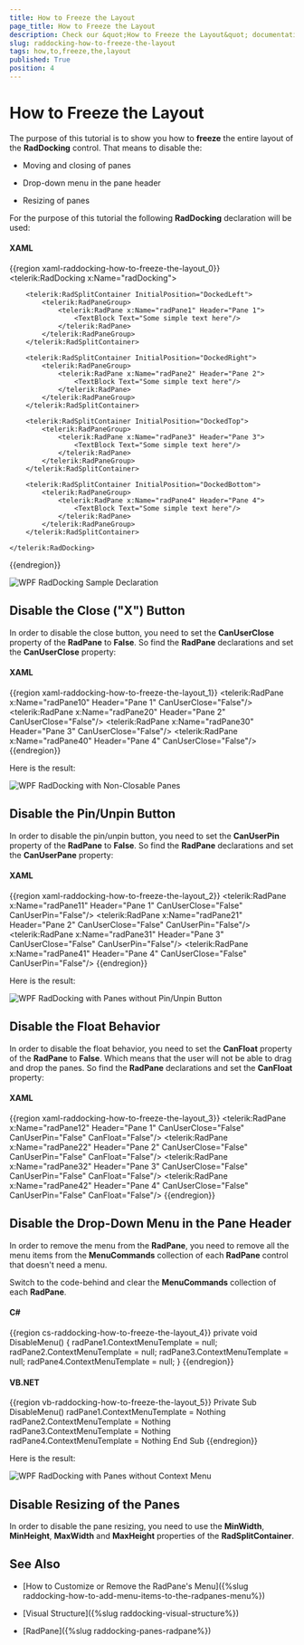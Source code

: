 ```yaml
---
title: How to Freeze the Layout
page_title: How to Freeze the Layout
description: Check our &quot;How to Freeze the Layout&quot; documentation article for the RadDocking {{ site.framework_name }} control.
slug: raddocking-how-to-freeze-the-layout
tags: how,to,freeze,the,layout
published: True
position: 4
---
```


# How to Freeze the Layout

The purpose of this tutorial is to show you how to __freeze__ the entire layout of the __RadDocking__ control. That means to disable the:

* Moving and closing of panes

* Drop-down menu in the pane header

* Resizing of panes

For the purpose of this tutorial the following __RadDocking__ declaration will be used:

#### __XAML__

{{region xaml-raddocking-how-to-freeze-the-layout_0}}
	<telerik:RadDocking x:Name="radDocking">

	    <telerik:RadSplitContainer InitialPosition="DockedLeft">
	        <telerik:RadPaneGroup>
	            <telerik:RadPane x:Name="radPane1" Header="Pane 1">
	                <TextBlock Text="Some simple text here"/>
	            </telerik:RadPane>
	        </telerik:RadPaneGroup>
	    </telerik:RadSplitContainer>

	    <telerik:RadSplitContainer InitialPosition="DockedRight">
	        <telerik:RadPaneGroup>
	            <telerik:RadPane x:Name="radPane2" Header="Pane 2">
	                <TextBlock Text="Some simple text here"/>
	            </telerik:RadPane>
	        </telerik:RadPaneGroup>
	    </telerik:RadSplitContainer>

	    <telerik:RadSplitContainer InitialPosition="DockedTop">
	        <telerik:RadPaneGroup>
	            <telerik:RadPane x:Name="radPane3" Header="Pane 3">
	                <TextBlock Text="Some simple text here"/>
	            </telerik:RadPane>
	        </telerik:RadPaneGroup>
	    </telerik:RadSplitContainer>

	    <telerik:RadSplitContainer InitialPosition="DockedBottom">
	        <telerik:RadPaneGroup>
	            <telerik:RadPane x:Name="radPane4" Header="Pane 4">
	                <TextBlock Text="Some simple text here"/>
	            </telerik:RadPane>
	        </telerik:RadPaneGroup>
	    </telerik:RadSplitContainer>

	</telerik:RadDocking>
{{endregion}}

![WPF RadDocking Sample Declaration](images/RadDocking_HowTo_FreezeLayout_010.png)

## Disable the Close ("X") Button

In order to disable the close button, you need to set the __CanUserClose__ property of the __RadPane__ to __False__. So find the __RadPane__ declarations and set the __CanUserClose__ property:

#### __XAML__

{{region xaml-raddocking-how-to-freeze-the-layout_1}}
	<!--...-->
	<telerik:RadPane x:Name="radPane10" Header="Pane 1" CanUserClose="False"/>
	<!--...-->
	<telerik:RadPane x:Name="radPane20" Header="Pane 2" CanUserClose="False"/>
	<!--...-->
	<telerik:RadPane x:Name="radPane30" Header="Pane 3" CanUserClose="False"/>
	<!--...-->
	<telerik:RadPane x:Name="radPane40" Header="Pane 4" CanUserClose="False"/>
{{endregion}}

Here is the result:

![WPF RadDocking with Non-Closable Panes](images/RadDocking_HowTo_FreezeLayout_020.png)

## Disable the Pin/Unpin Button

In order to disable the pin/unpin button, you need to set the __CanUserPin__ property of the __RadPane__ to __False__. So find the __RadPane__ declarations and set the __CanUserPane__ property:

#### __XAML__

{{region xaml-raddocking-how-to-freeze-the-layout_2}}
	<!--...-->
	<telerik:RadPane x:Name="radPane11" Header="Pane 1" CanUserClose="False" CanUserPin="False"/>
	<!--...-->
	<telerik:RadPane x:Name="radPane21" Header="Pane 2" CanUserClose="False" CanUserPin="False"/>
	<!--...-->
	<telerik:RadPane x:Name="radPane31" Header="Pane 3" CanUserClose="False" CanUserPin="False"/>
	<!--...-->
	<telerik:RadPane x:Name="radPane41" Header="Pane 4" CanUserClose="False" CanUserPin="False"/>
{{endregion}}

Here is the result:

![WPF RadDocking with Panes without Pin/Unpin Button](images/RadDocking_HowTo_FreezeLayout_030.png)

## Disable the Float Behavior

In order to disable the float behavior, you need to set the __CanFloat__ property of the __RadPane__ to __False__. Which means that the user will not be able to drag and drop the panes. So find the __RadPane__ declarations and set the __CanFloat__ property:

#### __XAML__

{{region xaml-raddocking-how-to-freeze-the-layout_3}}
	<!--...-->
	<telerik:RadPane x:Name="radPane12" Header="Pane 1" CanUserClose="False" CanUserPin="False" CanFloat="False"/>
	<!--...-->
	<telerik:RadPane x:Name="radPane22" Header="Pane 2" CanUserClose="False" CanUserPin="False" CanFloat="False"/>
	<!--...-->
	<telerik:RadPane x:Name="radPane32" Header="Pane 3" CanUserClose="False" CanUserPin="False" CanFloat="False"/>
	<!--...-->
	<telerik:RadPane x:Name="radPane42" Header="Pane 4" CanUserClose="False" CanUserPin="False" CanFloat="False"/>
{{endregion}}

## Disable the Drop-Down Menu in the Pane Header

In order to remove the menu from the __RadPane__, you need to remove all the menu items from the  __MenuCommands__ collection of each __RadPane__ control that doesn't need a menu.

Switch to the code-behind and clear the __MenuCommands__ collection of each __RadPane__.

#### __C#__

{{region cs-raddocking-how-to-freeze-the-layout_4}}
	private void DisableMenu()
	{
	    radPane1.ContextMenuTemplate = null;
	    radPane2.ContextMenuTemplate = null;
	    radPane3.ContextMenuTemplate = null;
	    radPane4.ContextMenuTemplate = null;
	}
{{endregion}}

#### __VB.NET__

{{region vb-raddocking-how-to-freeze-the-layout_5}}
	Private Sub DisableMenu()
		radPane1.ContextMenuTemplate = Nothing
		radPane2.ContextMenuTemplate = Nothing
		radPane3.ContextMenuTemplate = Nothing
		radPane4.ContextMenuTemplate = Nothing
	End Sub
{{endregion}}

Here is the result:

![WPF RadDocking with Panes without Context Menu](images/RadDocking_HowTo_FreezeLayout_040.png)

## Disable Resizing of the Panes

In order to disable the pane resizing, you need to use the __MinWidth__, __MinHeight__, __MaxWidth__ and __MaxHeight__ properties of the __RadSplitContainer__.

## See Also

 * [How to Customize or Remove the RadPane's Menu]({%slug raddocking-how-to-add-menu-items-to-the-radpanes-menu%})

 * [Visual Structure]({%slug raddocking-visual-structure%})

 * [RadPane]({%slug raddocking-panes-radpane%})
